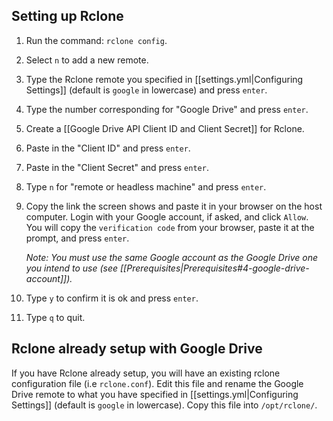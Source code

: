 ## Setting up Rclone

1. Run the command: `rclone config`. 

1. Select `n` to add a new remote. 

1. Type the Rclone remote you specified in [[settings.yml|Configuring Settings]] (default is `google` in lowercase) and press `enter`.

1. Type the number corresponding for "Google Drive" and press `enter`. 

1. Create a [[Google Drive API Client ID and Client Secret]] for Rclone.

1. Paste in the "Client ID" and press `enter`.

1. Paste in the "Client Secret" and press `enter`.

1. Type `n` for "remote or headless machine" and press `enter`.

1. Copy the link the screen shows and paste it in your browser on the host computer. Login with your Google account, if asked, and click `Allow`. You will copy the `verification code` from your browser, paste it at the prompt, and press `enter`.     

   _Note: You must use the same Google account as the Google Drive one you intend to use (see [[Prerequisites|Prerequisites#4-google-drive-account]])._

1. Type `y` to confirm it is ok and press `enter`. 

1. Type `q` to quit.


## Rclone already setup with Google Drive
If you have Rclone already setup, you will have an existing rclone configuration file (i.e `rclone.conf`). Edit this file and rename the Google Drive remote to what you have specified in [[settings.yml|Configuring Settings]] (default is `google` in lowercase). Copy this file into `/opt/rclone/`.

